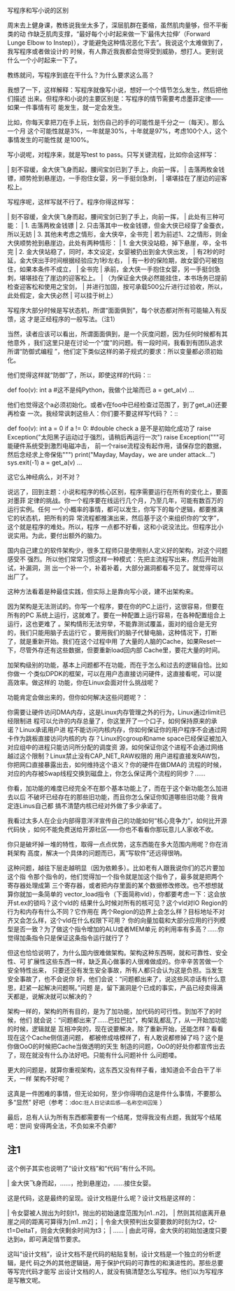     
写程序和写小说的区别

周末去上健身课，教练说我坐太多了，深层肌群在萎缩，虽然肌肉量够，但不平衡类的动
作缺乏肌肉支撑，“最好每个小时起来做一下‘最伟大拉伸’（Forward Lunge Elbow to
Instep)），才能避免这种情况恶化下去”。我说这个太难做到了，我写程序或者做设计的
时候，有人靠近我我都会觉得受到威胁，想打人。更别说什么一个小时起来一下了。

教练就问，写程序到底在干什么？为什么要求这么高？

我想了一下，这样解释：写程序就像写小说，想好一个个情节怎么发生，然后把他们描述
出来。但程序和小说的主要区别是：写程序的情节需要考虑墨菲定律——如果一件事情有可
能发生，就一定会发生。

比如，你每天拿把刀在手上玩，划伤自己的手的可能性是千分之一（每天）。那么一个月
这个可能性就是3%，一年就是30%，十年就是97%，考虑100个人，这个事情发生的可能性就
是100%。

写小说呢，对程序来，就是写test to pass。只写关键流程，比如你会这样写：

  | 刻不容缓，金大侠飞身而起，腰间宝剑已到了手上，向前一挥，
  | 击落两枚金钱镖，顺势抢到悬崖边，一手抱住女婴，另一手挺剑急刺，
  | 堪堪挂在了崖边的迎客松上。

写程序呢，这样写就不行了。程序你得这样写：

  | 刻不容缓，金大侠飞身而起，腰间宝剑已到了手上，向前一挥，
  | 此处有三种可能：
  |    1. 击落两枚金钱镖
  |    2. 只击落其中一枚金钱镖，但金大侠已经穿了金蚕衣，所以无妨
  |    3. 其他未考虑之情形，金大侠卒，全书完
  | 若为前述1、2之情形，则金大侠顺势抢到悬崖边，此处有两种情形：
  |    1. 金大侠没站稳，掉下悬崖，卒，全书完
  |    2. 金大侠站稳了，同时，本文设定，女婴被扔出到金大侠出发，
  |       有2秒的时延，金大侠出手时间根据经验应为1秒左右，
  |       有一秒的保险期，故女婴仍可被抱住，如果本条件不成立，
  |       全书完
  | 承前，金大侠一手抱住女婴，另一手挺剑急刺，堪堪挂在了崖边的迎客松上。
  | （为保证金大侠必然能挂住，本书场务已提前检查迎客松和使用之宝剑，
  | 并进行加固，按可承载500公斤进行过验收，所以，此处假定，金大侠必然
  | 可以挂于树上）

写程序大部分时候是写状态机，所谓“面面俱到”，每个状态都对所有可能输入有反馈，这
才是正经程序的一般写法。（注1）

当然，读者应该可以看出，所谓面面俱到，是一个灰度问题，因为任何时候都有其他意外
，我们这里只是在讨论一个“度”的问题。有一段时间，我看到有团队追求所谓“防御式编程
”，他们定下类似这样的弟子规式的要求：所以变量都必须初始化。

他们觉得这样就“防御”了，所以，即使这样的代码：::

  def foo(v):
  int a       #这不是纯Python，我做个比喻而已
  a = get_a(v)
  ...

他们也觉得这个a必须初始化。或者v在foo中已经检查过范围了，到了get_a()还要再检查
一次。我经常讽刺这些人：你们要不要这样写代码？：::

  def foo(v):
  int a = 0
  if a != 0:  #double check a 是不是初始化成功了
  raise Exception("太阳黑子运动过于强烈，请稍后再运行一次")
  raise Exception("""可能硬件系统受到激烈电磁冲击，
  前一个raise流程没有起作用，请保存您的数据，
  然后念经求上帝保佑""")
  print("Mayday, Mayday，we are under attack...")
  sys.exit(-1)
  a = get_a(v)
  ...

这它么神经病么，对不对？

说远了，回到主题：小说和程序的核心区别，程序需要运行在所有的变化上，要面对墨菲
定律的挑战。你一个程序要在线运行几个月，乃至几年，可能有数百万的运行实例。任何
一个小概率的事情，都可以发生，你写下的每个逻辑，都要推演它的状态机，把所有的异
常流程都推演出来，然后基于这个来组织你的“文字”，这个就是程序的难处。所以，程序
一点都不好看，这和小说没法比。但程序比小说实用。为此，要付出额外的脑力。

国内自己建立的软件架构少，很多工程师只是使用别人定义好的架构，对这个问题感受不
强烈。所以他们常常习惯这样一种模式：先把主流程写出来，然后开始测试，补漏洞，测
出一个补一个，补着补着，大部分漏洞都看不见了。就觉得可以出厂了。

这种方法看着是种最佳实践，但实际上是靠向写小说，建不出架构来。

因为架构是无法测试的。你写一个程序，要在你的PC上运行，这很容易，但要在所有的PC
系统上运行，这就难了。要在一种配置上运行容易，在各种配置组合上运行，这也更难了
。架构情形无法穷举，不能靠测试覆盖，面对的组合是无穷的，我们只能用脑子去运行它
。要用我们的脑子代替电脑，这种情况下，打断了，就是重新开始。我们在这个过程中用
了大量的人脑的Cache，如果Reset一下，尽管外存还有这些数据，但要重新load回内部
Cache里，要花大量的时间。

加架构级别的功能，基本上问题都不在功能，而在于怎么和过去的逻辑自恰。比如你做一
个类似DPDK的框架，可以在用户态直接访问硬件，这直接看呢，可以提高效率。做这样的
功能，你在Linux会面对什么挑战呢？

功能肯定会做出来的，但你如何解决这些问题呢？：

你需要让硬件访问DMA内存，这是Linux内存管理之外的行为，Linux通过rlimit已经限制进
程可以允许的内存总量了，你这里开了一个口子，如何保持原来的承诺？Linux承诺用户进
程不能访问内核内存，你如何保证你的用户程序不会通过网卡作为跳板直接访问内核的内
存？Linux的cgroup和name space已经保证被加入对应组中的进程只能访问所分配的调度资
源，如何保证你这个进程不会通过网络越过这个限制？Linux禁止没有CAP_NET_RAW权限的
用户进程直接发RAW包，你把网口直接暴露出去，如何维持这个语义？你的硬件在做DMA的
流程的时候，对应的内存被Swap线程交换到磁盘上，你怎么保证两个流程的同步？……

你看，加功能的难度已经完全不在那个基本功能上了，而在于这个新功能怎么加进去以后
不破坏已经存在的那些旧功能，而且你怎么保证你知道哪些旧功能？我肯定连Linus自己都
搞不清楚内核已经对外做了多少承诺了。

我看过太多人在企业内部得意洋洋宣传自己的功能如何“核心竞争力”，如何比开源代码快
，如何不能免费送给开源社区——你也不看看你那玩意儿人家收不收。

你只是破坏掉一堆的特性，取得一点点优势，这东西能在多大范围内用呢？你在消耗架构
高度，解决一个具体的问题而已，离“写软件”还远得很呐。

这种问题，越往下层走越明显（因为依赖多）。比如老有人跟我说你们的芯片要加这个指
令那个指令的，他们觉得加一个指令就是加这个指令了，最多就是把两个寄存器处理成第
三个寄存器，或者把内存里面的某个数据修改修改。也不想想就算你就加一条简单的
vector_load指令（下面简称vld），你都要考虑一下：这会放开st.ex的锁吗？这个vld的
结果什么时候对所有的核可见？这个vld对IO Region的行为和内存有什么不同？它作用在
两个Region的边界上会怎么样？目标地址不对齐又会怎么样，这个vld在什么权限下可用？
你的向量加载和大部分应用的行列模型是否一致？为了做这个指令增加的ALU或者MEM单元
的利用率有多高？……你觉得加条指令只是保证这条指令运行就行了？

但这也恰恰说明了，为什么国内很难做架构。架构这种东西啊，就和可靠性、安全性、可
扩展性这些东西一样，缺乏真心做事的人很难做成的。你辛辛苦苦做一个安全特性出来，
只要还没有发生安全事故，所有人都只会认为这是负担。当发生安全事故了，也不会说你
好，他们会说：“问题都出来了，说这些风凉话有什么意思，赶紧一起解决问题啊。”问题
是，留下漏洞是个已成的事实，产品已经卖得满天都是，说解决就可以解决的？

架构一样的，架构的所有目的，是为了加功能，加代码的可行性。到加不了的时候，他们
就会说：“问题都出来了……巴拉巴拉”，构架乱都乱了，从一开始加功能的时候，逻辑就是
互相冲突的，现在说要解决，除了重新开始，还能怎样？看看现在这个Cache侧信道问题，
都被修成啥模样了，有人敢说都修掉了吗？这个是你做OoO的时候把Cache当做透明的天生
制造的问题，OoO的好处你都宣传出去了，现在就没有什么办法好吧。只能有什么问题补什
么问题喽。

更大的问题是，就算你重视架构，这东西又没有样子看，谁知道会不会白干了半天，一样
架构不好呢？

这真是一件困难的事情，但无论如何，至少你得明白这是件什么事情，不要那么多“显然”
好吧（参考：:doc:`狂人日记读后感——名称空间囚笼` ）

最后，总有人认为所有东西都需要有一个结尾，觉得我没有点题，我就写个结尾吧：世间
安得两全法，不负如来不负卿?

## 注1

这个例子其实也说明了“设计文档”和“代码”有什么不同。

  | 金大侠飞身而起，……，抢到悬崖边，……接住女婴。

这是代码，这是最终的呈现。设计文档是什么呢？设计文档是这样的：

  | 令女婴被人抛出为时刻t1，抛出的初始速度范围为[n1..n2]，
  | 然则其彻底离开悬崖之间的距离可算得为[m1..m2]；
  | 令金大侠预判出女婴要救的时刻为t2，t2-t1=DeltaT，则金大侠剩余时间为t3；
  | ……
  | 由此可得，金大侠的初始加速度只要达到a，即可满足情节要求。

这叫“设计文档”，设计文档不是代码的粘贴复制，设计文档是一个独立的分析逻辑，是代
码之外的其他逻辑链，用于保护代码的可靠性的和演进性的。那些总要等写完代码才能写
出设计文档的人，就没有搞清楚怎么写程序。他们以为写程序是写散文呢。

